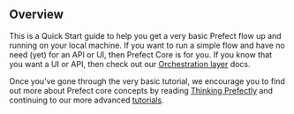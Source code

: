 
## Overview

This is a Quick Start guide to help you get a very basic Prefect flow up and running on your local machine.  If you want to run a simple flow and have no need (yet) for an API or UI, then Prefect Core is for you.  If you know that you want a UI or API, then check out our [Orchestration layer]() docs.  

Once you've gone through the very basic tutorial, we encourage you to find out more about Prefect core concepts by reading [Thinking Prefectly]() and continuing to our more advanced [tutorials](). 